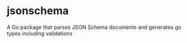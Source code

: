 # jsonschema
A Go package that parses JSON Schema documents and generates go types including validations
